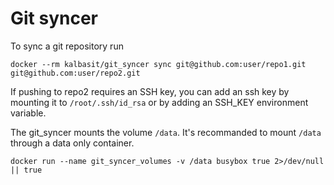 # Git syncer

To sync a git repository run

```
docker --rm kalbasit/git_syncer sync git@github.com:user/repo1.git git@github.com:user/repo2.git
```

If pushing to repo2 requires an SSH key, you can add an ssh key by
mounting it to `/root/.ssh/id_rsa` or by adding an SSH_KEY environment
variable.

The git_syncer mounts the volume `/data`. It's recommanded to mount
`/data` through a data only container.

```
docker run --name git_syncer_volumes -v /data busybox true 2>/dev/null || true
```
